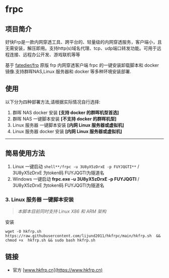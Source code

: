 # frpc
## 项目简介
好快Frp是一款内网穿透工具、跨平台的、轻量级的内网穿透服务，客户端小，且无需安装，解压即用。支持http(s)域名代理、tcp、udp端口转发功能。可用于远程连接、远程办公开发、游戏联机等等

基于 [fatedier/frp](https://github.com/fatedier/frp) 原版 frp 内网穿透客户端 frpc 的一键安装卸载脚本和 docker 镜像.支持群晖NAS,Linux 服务器和 docker 等多种环境安装部署.

## 使用
以下分为四种部署方法,请根据实际情况自行选择:

1. 群晖 NAS docker 安装 **[支持 docker 的群晖机型首选]**
2. 群晖 NAS 一键脚本安装 **[不支持 docker 的群晖机型]**
3. Linux 服务器 一键脚本安装 **[内网 Linux 服务器或虚拟机]**
4. Linux 服务器 docker 安装 **[内网 Linux 服务器或虚拟机]**

---
## 简易使用方法
1. Linux   一键启动 ```shell**/frpc -u 3U8yX5zDrxE -p FUYJQGTI**```          / 3U8yX5zDrxE 为token码 FUYJQGTI为隧道名
2. Windows 一键启动 **frpc.exe -u 3U8yX5zDrxE -p FUYJQGTI**       / 3U8yX5zDrxE 为token码 FUYJQGTI为隧道名

### 3. Linux 服务器 一键脚本安装
> *本脚本目前同时支持 Linux X86 和 ARM 架构*

安装
```shell
wget -O hkfrp.sh https://raw.githubusercontent.com/lijund2011/hkfrpc/main/hkfrp.sh  && chmod +x  hkfrp.sh && sudo bash hkfrp.sh
```

## 链接
- 官方 [www.hkfrp.cn](https://www.hkfrp.cn)
